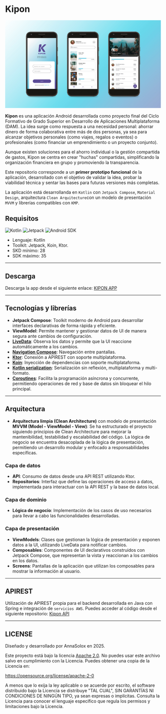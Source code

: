 # Kipon 

![Kipon cover](./app/assets/images/Kipon_github_cover.jpg)

**Kipon** es una aplicación Android desarrollada como proyecto final del Ciclo Formativo de Grado Superior en Desarrollo de Aplicaciones Multiplataforma (DAM). La idea surge como respuesta a una necesidad personal: ahorrar dinero de forma colaborativa entre más de dos personas, ya sea para alcanzar objetivos personales (como viajes, regalos o eventos) o profesionales (como financiar un emprendimiento o un proyecto conjunto).

Aunque existen soluciones para el ahorro individual o la gestión compartida de gastos, Kipon se centra en crear "huchas" compartidas, simplificando la organización financiera en grupo y promoviendo la transparencia.

Este repositorio corresponde a un **primer prototipo funcional** de la aplicación, desarrollado con el objetivo de validar la idea, probar la viabilidad técnica y sentar las bases para futuras versiones más completas.

La aplicación está desarrollanda en `Kotlin` con `Jetpack Compose`, `Material Design`, arquitectura `Clean Arquitecture`con un modelo de presentación `MVVM` y librerías compatibles con `KMP`.

## Requisitos
![Kotlin](https://img.shields.io/badge/kotlin-blue) ![Jetpack](https://img.shields.io/badge/Jetpack-gray) ![Android SDK](https://img.shields.io/badge/API-28+-green)

- Lenguaje: Kotlin
- Toolkit: Jetpack, Koin, Ktor.
- SKD mínimo: 28
- SDK máximo: 35

---

## Descarga
Descarga la app desde el siguiente enlace: [KIPON APP](./app/release)

---

## Tecnologías y librerías

- **Jetpack Compose**: Toolkit moderno de Android para desarrollar interfaces declarativas de forma rápida y eficiente.
- **ViewModel**: Permite mantener y gestionar datos de UI de manera segura ante cambios de configuración.
- **[LiveData](https://developer.android.com/topic/libraries/architecture/livedata?hl=es-419#create_livedata_objects)**: Observa los datos y permite que la UI reaccione automáticamente a los cambios.
- **[Navigation Compose](https://developer.android.com/develop/ui/compose/navigation?hl=es-419)**: Navegación entre pantallas.
- **[Ktor](https://ktor.io/docs/client-create-multiplatform-application.html)**: Conexión a APIREST con soporte multiplataforma.
- **[Koin](https://insert-koin.io/docs/reference/koin-mp/kmp/)**: Inyección de dependencias con soporte multiplataforma.
- **[Kotlin serialization](https://github.com/Kotlin/kotlinx.serialization)**: Serialización sin reflexión, multiplataforma y multi-formato.
- **[Coroutines](https://kotlinlang.org/docs/coroutines-overview.html)**: Facilita la programación asíncrona y concurrente, permitiendo operaciones de red y base de datos sin bloquear el hilo principal.

---

## Arquitectura

- **Arquitectura limpia (Clean Architecture)** con modelo de presentación **MVVM (Model - ViewModel - View)**:
  Se ha estructurado el proyecto siguiendo principios de Clean Architecture para mejorar la mantenibilidad, testabilidad y escalabilidad del código. La lógica de negocio se encuentra desacoplada de la lógica de presentación, permitiendo un desarrollo modular y enfocado a responsabilidades específicas.

### Capa de datos
- **API**: Consumo de datos desde una API REST utilizando Ktor.
- **Repositorios**: Interfaz que define las operaciones de acceso a datos, implementada para interactuar con la API REST y la base de datos local.

### Capa de dominio
- **Lógica de negocio**: Implementación de los casos de uso necesarios para llevar a cabo las funcionalidades desarrolladas.

### Capa de presentación
- **ViewModels**: Clases que gestionan la lógica de presentación y exponen datos a la UI, utilizando LiveData para notificar cambios.
- **Composables**: Componentes de UI declarativos construidos con Jetpack Compose, que representan la vista y reaccionan a los cambios en los datos.
- **Screens**: Pantallas de la aplicación que utilizan los composables para mostrar la información al usuario.

---

## APIREST
Utilización de APIREST propia para el backend desarrollada en Java con Spring e integración de `servicios AWS`.
Puedes acceder al código desde el siguiente repositorio: [Kipon API](https://github.com/AnnaSolox/kipon-api)

---

## LICENSE
Diseñado y desarrollado por AnnaSolox en 2025.

Este proyecto está bajo la licencia [Apache 2.0](./LICENSE).
No puedes usar este archivo salvo en cumplimiento con la Licencia.
Puedes obtener una copia de la Licencia en:

https://opensource.org/license/apache-2-0

A menos que lo exija la ley aplicable o se acuerde por escrito, el software distribuido bajo la Licencia se distribuye "TAL CUAL", SIN GARANTÍAS NI CONDICIONES DE NINGÚN TIPO, ya sean expresas o implícitas.
Consulta la Licencia para conocer el lenguaje específico que regula los permisos y limitaciones bajo la Licencia.


